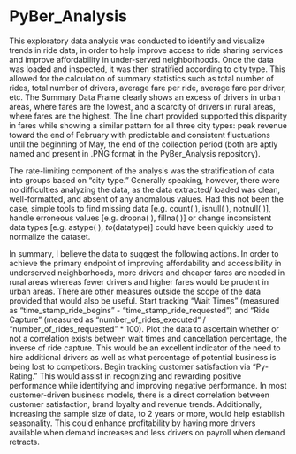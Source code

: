 # PyBer_Analysis

This exploratory data analysis was conducted to identify and visualize trends in ride data, in order to help improve access to ride sharing services and improve affordability in under-served neighborhoods. Once the data was loaded and inspected, it was then stratified according to city type. This allowed for the calculation of summary statistics such as total number of rides, total number of drivers, average fare per ride, average fare per driver, etc. The Summary Data Frame clearly shows an excess of drivers in urban areas, where fares are the lowest, and a scarcity of drivers in rural areas, where fares are the highest. The line chart provided supported this disparity in fares while showing a similar pattern for all three city types: peak revenue toward the end of February with predictable and consistent fluctuations until the beginning of May, the end of the collection period (both are aptly named and present in .PNG format in the PyBer_Analysis repository).


The rate-limiting component of the analysis was the stratification of data into groups based on “city type.” Generally speaking, however, there were no difficulties analyzing the data, as the data extracted/ loaded was clean, well-formatted, and absent of any anomalous values. Had this not been the case, simple tools to find missing data [e.g. count( ), isnull( ), notnull(  )], handle erroneous values [e.g. dropna( ), fillna( )] or change inconsistent data types [e.g. astype( ), _to_(datatype)] could have been quickly used to normalize the dataset. 





In summary, I believe the data to suggest the following actions. In order to achieve the primary endpoint of improving affordability and accessibility in underserved neighborhoods, more drivers and cheaper fares are needed in rural areas whereas fewer drivers and higher fares would be prudent in urban areas. There are other measures outside the scope of the data provided that would also be useful. Start tracking “Wait Times” (measured as “time_stamp_ride_begins” - “time_stamp_ride_requested”) and “Ride Capture” (measured as “number_of_rides_executed“ / “number_of_rides_requested” * 100). Plot the data to ascertain whether or not a correlation exists between wait times and cancellation percentage, the inverse of ride capture. This would be an excellent indicator of the need to hire additional drivers as well as what percentage of potential business is being lost to competitors. Begin tracking customer satisfaction via “Py-Rating.” This would assist in recognizing and rewarding positive performance while identifying and improving negative performance. In most customer-driven business models, there is a direct correlation between customer satisfaction, brand loyalty and revenue trends. Additionally, increasing the sample size of data, to 2 years or more, would help establish seasonality. This could enhance profitability by having more drivers available when demand increases and less drivers on payroll when demand retracts.
